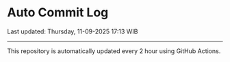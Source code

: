# Auto Commit Log

Last updated: Thursday, 11-09-2025 17:13 WIB

---

This repository is automatically updated every 2 hour using GitHub Actions.

